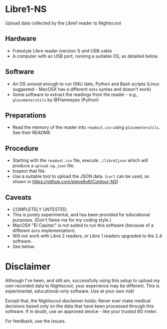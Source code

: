 # Libre1-NS

Upload data collected by the Libre1 reader to Nightscout

## Hardware

- Freestyle Libre reader (version 1) and USB cable
- A computer with an USB port, running a suitable OS, as detailed below.

## Software

- An OS unixoid enough to run GNU date, Python and Bash scripts (Linux suggested - MacOSX has a different `date` syntax and doesn't work)
- Some software to extract the readings from the reader - e.g., `glucometerutils` by @Flameeyes (Python)

## Preparations

- Read the memory of the reader into `readout.csv` using `glucometerutils`. See their README.

## Procedure

- Starting with the `readout.csv` file, execute `./libre2json` which will produce a `upload-sg.json` file.
- Inspect that file.
- Use a suitable tool to upload the JSON data. (`curl` can be used, as shown in https://github.com/steve8x8/Contour-NS)

## Caveats

- COMPLETELY UNTESTED.
- This is purely experimental, and has been provided for educational purposes. (Don't flame me for my coding style.)
- MacOSX "El Capitan" is not suited to run this software (because of a different `date` implementation).
- Will not work with Libre 2 readers, or Libre 1 readers upgraded to the 2.4 software.
- See below.

# Disclaimer

Although I've been, and still am, successfully using this setup to upload my own recorded data to Nightscout,
your experience may be different. This is experimental, educational-only software. Use at your own risk!

Except that, the Nightscout disclaimer holds: Never ever make medical decisions based only on the data that
have been processed through this software. If in doubt, use an approved device - like your trusted BG meter.

For feedback, use the Issues.
